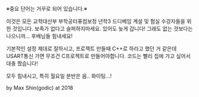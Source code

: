 ※중요 단어는 거꾸로 되어 있습니다.※

이것은 모든 교학대산부 부학공터퓨컴보정 년학3 드디베임 계설 및 험실 수강자들을 위한 것입니다.
보족가 없다고 슬퍼하지마세요. 있어도 늦게 갑니다!
그래도 없는 것보다는 나으니까...
후배님들 힘내세요!

기본적인 설정 제대로 잘하시고, 프로젝트 만들때 C++로 하라고 했던 거 같은데
USART통신 가면 무조건 C프로젝트로 만들어야합니다.
코드는 빨리 집에 가고 싶어서 대충 짰습니다!

모두 힘내시고, 특히 월요일 분반은 음.. 화이팅...!

 by Max Shin(godic) at 2018
